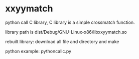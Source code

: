 xxyymatch
=========

python call C library, C library is a simple crossmatch function.

library path is dist/Debug/GNU-Linux-x86/libxxyymatch.so

rebuilt library: download all file and directory and make

python example: pythoncallc.py
